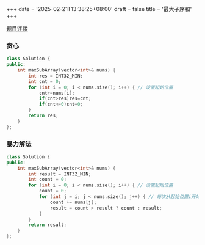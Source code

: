 +++
date = '2025-02-21T13:38:25+08:00'
draft = false
title = '最大子序和'
+++

[题目连接](https://leetcode.cn/problems/maximum-subarray/)

### 贪心

```cpp
class Solution {
public:
    int maxSubArray(vector<int>& nums) {
        int res = INT32_MIN;
        int cnt = 0;
        for (int i = 0; i < nums.size(); i++) { // 设置起始位置
            cnt+=nums[i];
            if(cnt>res)res=cnt;
            if(cnt<=0)cnt=0;
        }
        return res;
    }
};
```

### 暴力解法

```cpp
class Solution {
public:
    int maxSubArray(vector<int>& nums) {
        int result = INT32_MIN;
        int count = 0;
        for (int i = 0; i < nums.size(); i++) { // 设置起始位置
            count = 0;
            for (int j = i; j < nums.size(); j++) { // 每次从起始位置i开始遍历寻找最大值
                count += nums[j];
                result = count > result ? count : result;
            }
        }
        return result;
    }
};

```
